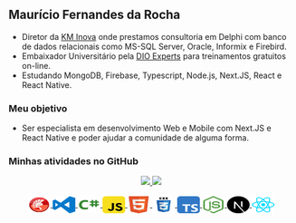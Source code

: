 ## Maurício Fernandes da Rocha
- Diretor da [KM Inova](https://kminova.dev) onde prestamos consultoria em Delphi com banco de dados relacionais como MS-SQL Server, Oracle, Informix e Firebird. 
- Embaixador Universitário pela [DIO Experts](https://dio.me/sign-up?ref=8QDRNPHWXD) para treinamentos gratuitos on-line.
- Estudando MongoDB, Firebase, Typescript, Node.js, Next.JS, React e React Native.

### Meu objetivo
- Ser especialista em desenvolvimento Web e Mobile com Next.JS e React Native e poder ajudar a comunidade de alguma forma.

### Minhas atividades no GitHub
<div align="center">
  <a href="https://github.com/mauriciorocha1968">
  <img height="160em" src="https://github-readme-stats.vercel.app/api?username=mauriciorocha1968&show_icons=true&theme=dark&include_all_commits=true&count_private=true"/>
  <img height="160em" src="https://github-readme-stats.vercel.app/api/top-langs/?username=mauriciorocha1968&layout=compact&langs_count=7&theme=dark"/>
</div>
<br> 
<div align="center">
  <div style="display: inline_block">
    <img align="center" alt="Mfr-Delphi" height="30" width="40"  src="https://github.com/mauriciorocha1968/mauriciorocha1968/blob/main/Imagens/delphi-svgrepo-com.svg">
    <img align="center" alt="Mfr-VCode" height="30" width="40"  src="https://github.com/mauriciorocha1968/mauriciorocha1968/blob/main/Imagens/visual-studio-code-logo-svgrepo-com.svg">  
    <img align="center" alt="Mfr-Csharp" height="30" width="40"  src="https://github.com/mauriciorocha1968/mauriciorocha1968/blob/main/Imagens/csharp-svgrepo-com.svg">
    <img align="center" alt="Mfr-Javascript" height="30" width="40"  src="https://github.com/mauriciorocha1968/mauriciorocha1968/blob/main/Imagens/javascript-svgrepo-com.svg">
    <img align="center" alt="Mfr-Html5" height="30" width="40"  src="https://github.com/mauriciorocha1968/mauriciorocha1968/blob/main/Imagens/html5-svgrepo-com.svg">
    <img align="center" alt="Mfr-Css3" height="30" width="40"  src="https://github.com/mauriciorocha1968/mauriciorocha1968/blob/main/Imagens/css3-logo-svgrepo-com.svg">
    <img align="center" alt="Mfr-Typescript" height="30" width="40"  src="https://github.com/mauriciorocha1968/mauriciorocha1968/blob/main/Imagens/typescript-svgrepo-com.svg">  
    <img align="center" alt="Mfr-Node" height="30" width="40"  src="https://github.com/mauriciorocha1968/mauriciorocha1968/blob/main/Imagens/nodejs-icon-svgrepo-com.svg">
    <img align="center" alt="Mfr-Next" height="30" width="40"  src="https://github.com/mauriciorocha1968/mauriciorocha1968/blob/main/Imagens/next-js-svgrepo-com.svg">
    <img align="center" alt="Mfr-ReactNative" height="30" width="40"  src="https://github.com/mauriciorocha1968/mauriciorocha1968/blob/main/Imagens/react-svgrepo-com.svg">
  </div>
</div>
